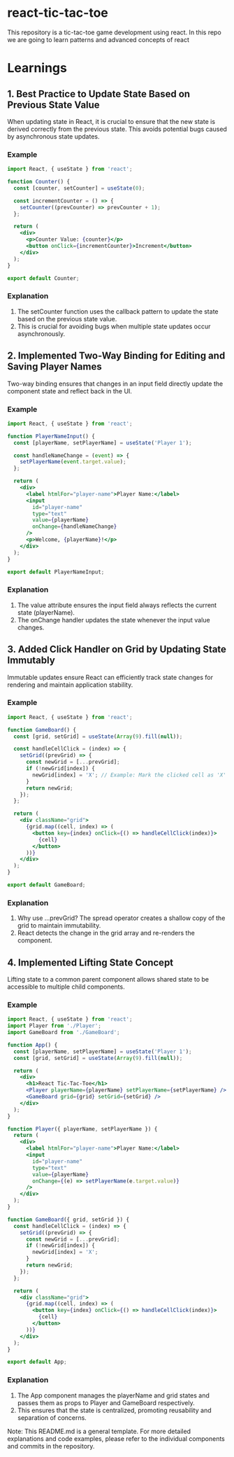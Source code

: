 # react-tic-tac-toe
This repository is a tic-tac-toe game development using react. In this repo we are going to learn patterns and advanced concepts of react

# Learnings

## 1. Best Practice to Update State Based on Previous State Value

When updating state in React, it is crucial to ensure that the new state is derived correctly from the previous state. This avoids potential bugs caused by asynchronous state updates.

### Example

```jsx
import React, { useState } from 'react';

function Counter() {
  const [counter, setCounter] = useState(0);

  const incrementCounter = () => {
    setCounter((prevCounter) => prevCounter + 1);
  };

  return (
    <div>
      <p>Counter Value: {counter}</p>
      <button onClick={incrementCounter}>Increment</button>
    </div>
  );
}

export default Counter;
```

### Explanation

1. The setCounter function uses the callback pattern to update the state based on the previous state value.
2. This is crucial for avoiding bugs when multiple state updates occur asynchronously.


## 2. Implemented Two-Way Binding for Editing and Saving Player Names

Two-way binding ensures that changes in an input field directly update the component state and reflect back in the UI.

### Example

```jsx
import React, { useState } from 'react';

function PlayerNameInput() {
  const [playerName, setPlayerName] = useState('Player 1');

  const handleNameChange = (event) => {
    setPlayerName(event.target.value);
  };

  return (
    <div>
      <label htmlFor="player-name">Player Name:</label>
      <input
        id="player-name"
        type="text"
        value={playerName}
        onChange={handleNameChange}
      />
      <p>Welcome, {playerName}!</p>
    </div>
  );
}

export default PlayerNameInput;
```

### Explanation

1. The value attribute ensures the input field always reflects the current state (playerName).
2. The onChange handler updates the state whenever the input value changes.


## 3. Added Click Handler on Grid by Updating State Immutably

Immutable updates ensure React can efficiently track state changes for rendering and maintain application stability.

### Example

```jsx
import React, { useState } from 'react';

function GameBoard() {
  const [grid, setGrid] = useState(Array(9).fill(null));

  const handleCellClick = (index) => {
    setGrid((prevGrid) => {
      const newGrid = [...prevGrid];
      if (!newGrid[index]) {
        newGrid[index] = 'X'; // Example: Mark the clicked cell as 'X'
      }
      return newGrid;
    });
  };

  return (
    <div className="grid">
      {grid.map((cell, index) => (
        <button key={index} onClick={() => handleCellClick(index)}>
          {cell}
        </button>
      ))}
    </div>
  );
}

export default GameBoard;
```

### Explanation

1. Why use ...prevGrid? The spread operator creates a shallow copy of the grid to maintain immutability.
2. React detects the change in the grid array and re-renders the component.


## 4. Implemented Lifting State Concept

Lifting state to a common parent component allows shared state to be accessible to multiple child components.

### Example

```jsx
import React, { useState } from 'react';
import Player from './Player';
import GameBoard from './GameBoard';

function App() {
  const [playerName, setPlayerName] = useState('Player 1');
  const [grid, setGrid] = useState(Array(9).fill(null));

  return (
    <div>
      <h1>React Tic-Tac-Toe</h1>
      <Player playerName={playerName} setPlayerName={setPlayerName} />
      <GameBoard grid={grid} setGrid={setGrid} />
    </div>
  );
}

function Player({ playerName, setPlayerName }) {
  return (
    <div>
      <label htmlFor="player-name">Player Name:</label>
      <input
        id="player-name"
        type="text"
        value={playerName}
        onChange={(e) => setPlayerName(e.target.value)}
      />
    </div>
  );
}

function GameBoard({ grid, setGrid }) {
  const handleCellClick = (index) => {
    setGrid((prevGrid) => {
      const newGrid = [...prevGrid];
      if (!newGrid[index]) {
        newGrid[index] = 'X';
      }
      return newGrid;
    });
  };

  return (
    <div className="grid">
      {grid.map((cell, index) => (
        <button key={index} onClick={() => handleCellClick(index)}>
          {cell}
        </button>
      ))}
    </div>
  );
}

export default App;
```

### Explanation

1. The App component manages the playerName and grid states and passes them as props to Player and GameBoard respectively.
2. This ensures that the state is centralized, promoting reusability and separation of concerns.

Note: This README.md is a general template. For more detailed explanations and code examples, please refer to the individual components and commits in the repository.
